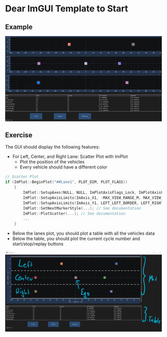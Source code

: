 # Dear ImGUI Template to Start

## Example

![Example](./media/AdasGui.gif)

## Exercise

The GUI should display the following features:

- For Left, Center, and Right Lane: Scatter Plot with ImPlot
  - Plot the position of the vehicles
  - Every vehicle should have a different color

```cpp
// Scatter Plot
if (ImPlot::BeginPlot("##Lane1", PLOT_DIM, PLOT_FLAGS))
    {
        ImPlot::SetupAxes(NULL, NULL, ImPlotAxisFlags_Lock, ImPlotAxisFlags_Lock | ImPlotAxisFlags_Invert);
        ImPlot::SetupAxisLimits(ImAxis_X1, -MAX_VIEW_RANGE_M, MAX_VIEW_RANGE_M, ImGuiCond_Always);
        ImPlot::SetupAxisLimits(ImAxis_Y1, LEFT_LEFT_BORDER, LEFT_RIGHT_BORDER, ImGuiCond_Always);
        ImPlot::SetNextMarkerStyle(...); // See documentation
        ImPlot::PlotScatter(...); // See documentation
        ...
    }
```

- Below the lanes plot, you should plot a table with all the vehicles data
- Below the table, you should plot the current cycle number and start/stop/replay buttons

![Example](./media/AdasGuiDescr.png)

